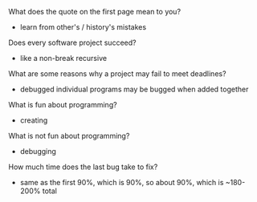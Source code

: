What does the quote on the first page mean to you?
* learn from other's / history's mistakes

Does every software project succeed?
* like a non-break recursive

What are some reasons why a project may fail to meet deadlines?
* debugged individual programs may be bugged when added together

What is fun about programming?
* creating

What is not fun about programming?
* debugging

How much time does the last bug take to fix?
* same as the first 90%, which is 90%, so about 90%, which is ~180-200% total